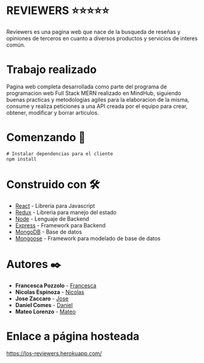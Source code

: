 # REVIEWERS ⭐⭐⭐⭐⭐
Reviewers es una pagina web que nace de la busqueda de reseñas y opiniones de terceros en cuanto a diversos productos y servicios de interes común. 

# Trabajo realizado
Pagina web completa desarrollada como parte del programa de programacion web Full Stack MERN realizado en MindHub, siguiendo buenas practicas y metodologias agiles para la elaboracion de la misma, consume y realiza peticiones a una API creada por el equipo para crear, obtener, modificar y borrar articulos.

# Comenzando  🚀
```
# Instalar dependencias para el cliente
npm install
```

# Construido con 🛠️
* [React](https://es.reactjs.org/) - Libreria para Javascript
* [Redux](https://es.redux.js.org/) - Libreria para manejo del estado
* [Node](https://nodejs.org/es/) - Lenguaje de Backend
* [Express](https://expressjs.com/es/) - Framework para Backend
* [MongoDB](https://www.mongodb.com/) - Base de datos
* [Mongoose](https://mongoosejs.com/) - Framework para modelado de base de datos

# Autores ✒️
* **Francesca Pozzolo** - [Francesca](https://github.com/francescapozzolo)
* **Nicolas Espinoza** - [Nicolas](https://github.com/r3aper79)
* **Jose Zaccaro** - [Jose](https://github.com/JoseZaccaro)
* **Daniel Comes** - [Daniel](https://github.com/Danielcomes92)
* **Mateo Lorenzo** - [Mateo](https://github.com/MatuMto)

# Enlace a página hosteada
https://los-reviewers.herokuapp.com/
